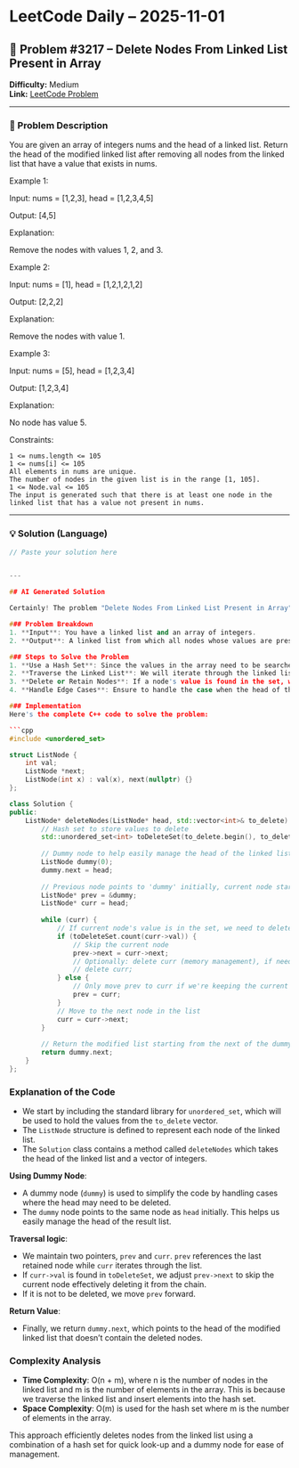 # LeetCode Daily – 2025-11-01

## 🧠 Problem #3217 – **Delete Nodes From Linked List Present in Array**
**Difficulty:** Medium  
**Link:** [LeetCode Problem](https://leetcode.com/problems/delete-nodes-from-linked-list-present-in-array)

---

### 📝 Problem Description

You are given an array of integers nums and the head of a linked list. Return the head of the modified linked list after removing all nodes from the linked list that have a value that exists in nums.

 
Example 1:


Input: nums = [1,2,3], head = [1,2,3,4,5]

Output: [4,5]

Explanation:



Remove the nodes with values 1, 2, and 3.


Example 2:


Input: nums = [1], head = [1,2,1,2,1,2]

Output: [2,2,2]

Explanation:



Remove the nodes with value 1.


Example 3:


Input: nums = [5], head = [1,2,3,4]

Output: [1,2,3,4]

Explanation:



No node has value 5.


 
Constraints:


	1 <= nums.length <= 105
	1 <= nums[i] <= 105
	All elements in nums are unique.
	The number of nodes in the given list is in the range [1, 105].
	1 <= Node.val <= 105
	The input is generated such that there is at least one node in the linked list that has a value not present in nums.

---

### 💡 Solution (Language)

```cpp
// Paste your solution here


---

## AI Generated Solution

Certainly! The problem "Delete Nodes From Linked List Present in Array" involves deleting nodes from a given linked list if their values are found in a provided array. Below are the necessary steps to implement the solution in C++, accompanied by an explanation.

### Problem Breakdown
1. **Input**: You have a linked list and an array of integers.
2. **Output**: A linked list from which all nodes whose values are present in the array have been removed.

### Steps to Solve the Problem
1. **Use a Hash Set**: Since the values in the array need to be searched frequently, we can use a hash set (unordered_set in C++) to store these values for O(1) average time complexity during look-up.
2. **Traverse the Linked List**: We will iterate through the linked list and check for each node if its value exists in the hash set.
3. **Delete or Retain Nodes**: If a node's value is found in the set, we skip that node; otherwise, we keep it in the modified linked list.
4. **Handle Edge Cases**: Ensure to handle the case when the head of the list is to be deleted as well.

### Implementation
Here's the complete C++ code to solve the problem:

```cpp
#include <unordered_set>

struct ListNode {
    int val;
    ListNode *next;
    ListNode(int x) : val(x), next(nullptr) {}
};

class Solution {
public:
    ListNode* deleteNodes(ListNode* head, std::vector<int>& to_delete) {
        // Hash set to store values to delete
        std::unordered_set<int> toDeleteSet(to_delete.begin(), to_delete.end());
        
        // Dummy node to help easily manage the head of the linked list
        ListNode dummy(0);
        dummy.next = head;
        
        // Previous node points to 'dummy' initially, current node starts at head
        ListNode* prev = &dummy;
        ListNode* curr = head;
        
        while (curr) {
            // If current node's value is in the set, we need to delete it
            if (toDeleteSet.count(curr->val)) {
                // Skip the current node
                prev->next = curr->next;
                // Optionally: delete curr (memory management), if needed, to prevent leaks
                // delete curr; 
            } else {
                // Only move prev to curr if we're keeping the current node
                prev = curr;
            }
            // Move to the next node in the list
            curr = curr->next;
        }
        
        // Return the modified list starting from the next of the dummy node
        return dummy.next;
    }
};
```

### Explanation of the Code
- We start by including the standard library for `unordered_set`, which will be used to hold the values from the `to_delete` vector.
- The `ListNode` structure is defined to represent each node of the linked list.
- The `Solution` class contains a method called `deleteNodes` which takes the head of the linked list and a vector of integers.
  
**Using Dummy Node**:
- A dummy node (`dummy`) is used to simplify the code by handling cases where the head may need to be deleted.
- The `dummy` node points to the same node as `head` initially. This helps us easily manage the head of the result list.

**Traversal logic**:
- We maintain two pointers, `prev` and `curr`. `prev` references the last retained node while `curr` iterates through the list.
- If `curr->val` is found in `toDeleteSet`, we adjust `prev->next` to skip the current node effectively deleting it from the chain.
- If it is not to be deleted, we move `prev` forward.
  
**Return Value**:
- Finally, we return `dummy.next`, which points to the head of the modified linked list that doesn’t contain the deleted nodes.

### Complexity Analysis
- **Time Complexity**: O(n + m), where n is the number of nodes in the linked list and m is the number of elements in the array. This is because we traverse the linked list and insert elements into the hash set.
- **Space Complexity**: O(m) is used for the hash set where m is the number of elements in the array. 

This approach efficiently deletes nodes from the linked list using a combination of a hash set for quick look-up and a dummy node for ease of management.